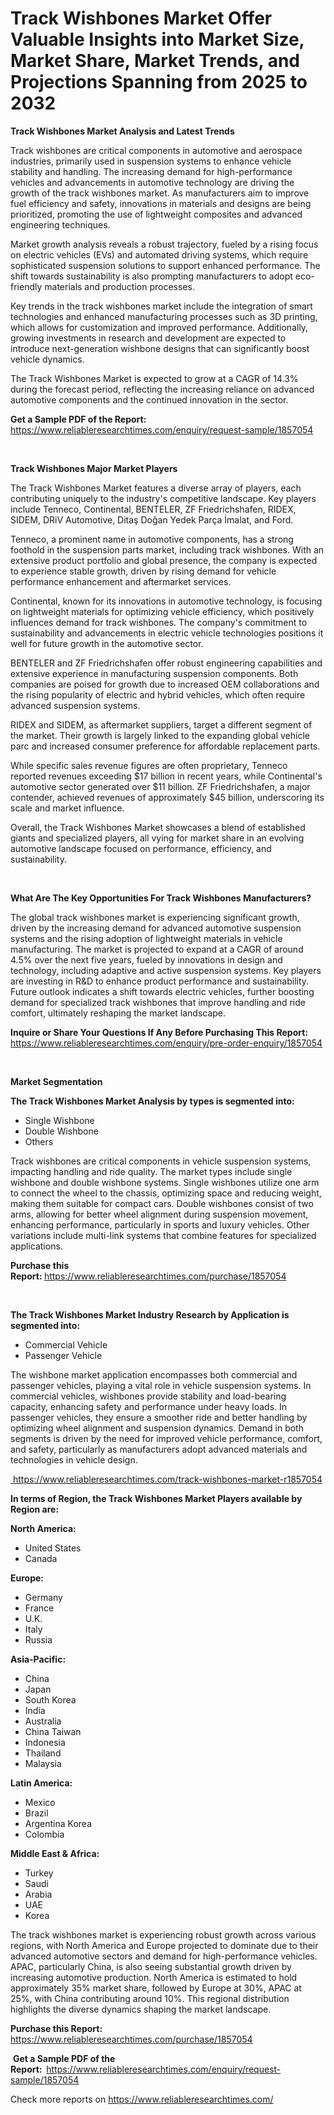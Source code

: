 <p><h1>Track Wishbones Market Offer Valuable Insights into Market Size, Market Share, Market Trends, and Projections Spanning from 2025 to 2032</h1></p><p><strong>Track Wishbones Market Analysis and Latest Trends</strong></p>
<p><p>Track wishbones are critical components in automotive and aerospace industries, primarily used in suspension systems to enhance vehicle stability and handling. The increasing demand for high-performance vehicles and advancements in automotive technology are driving the growth of the track wishbones market. As manufacturers aim to improve fuel efficiency and safety, innovations in materials and designs are being prioritized, promoting the use of lightweight composites and advanced engineering techniques.</p><p>Market growth analysis reveals a robust trajectory, fueled by a rising focus on electric vehicles (EVs) and automated driving systems, which require sophisticated suspension solutions to support enhanced performance. The shift towards sustainability is also prompting manufacturers to adopt eco-friendly materials and production processes.</p><p>Key trends in the track wishbones market include the integration of smart technologies and enhanced manufacturing processes such as 3D printing, which allows for customization and improved performance. Additionally, growing investments in research and development are expected to introduce next-generation wishbone designs that can significantly boost vehicle dynamics.</p><p>The Track Wishbones Market is expected to grow at a CAGR of 14.3% during the forecast period, reflecting the increasing reliance on advanced automotive components and the continued innovation in the sector.</p></p>
<p><strong>Get a Sample PDF of the Report:&nbsp;</strong> <a href="https://www.reliableresearchtimes.com/enquiry/request-sample/1857054?utm_campaign=3565&utm_medium=2&utm_source=Github&utm_content=ia&utm_term=27032025&utm_id=track-wishbones">https://www.reliableresearchtimes.com/enquiry/request-sample/1857054</a></p>
<p>&nbsp;</p>
<p><strong>Track Wishbones Major Market Players</strong></p>
<p><p>The Track Wishbones Market features a diverse array of players, each contributing uniquely to the industry's competitive landscape. Key players include Tenneco, Continental, BENTELER, ZF Friedrichshafen, RIDEX, SIDEM, DRiV Automotive, Ditaş Doğan Yedek Parça İmalat, and Ford.</p><p>Tenneco, a prominent name in automotive components, has a strong foothold in the suspension parts market, including track wishbones. With an extensive product portfolio and global presence, the company is expected to experience stable growth, driven by rising demand for vehicle performance enhancement and aftermarket services.</p><p>Continental, known for its innovations in automotive technology, is focusing on lightweight materials for optimizing vehicle efficiency, which positively influences demand for track wishbones. The company's commitment to sustainability and advancements in electric vehicle technologies positions it well for future growth in the automotive sector.</p><p>BENTELER and ZF Friedrichshafen offer robust engineering capabilities and extensive experience in manufacturing suspension components. Both companies are poised for growth due to increased OEM collaborations and the rising popularity of electric and hybrid vehicles, which often require advanced suspension systems.</p><p>RIDEX and SIDEM, as aftermarket suppliers, target a different segment of the market. Their growth is largely linked to the expanding global vehicle parc and increased consumer preference for affordable replacement parts.</p><p>While specific sales revenue figures are often proprietary, Tenneco reported revenues exceeding $17 billion in recent years, while Continental's automotive sector generated over $11 billion. ZF Friedrichshafen, a major contender, achieved revenues of approximately $45 billion, underscoring its scale and market influence.</p><p>Overall, the Track Wishbones Market showcases a blend of established giants and specialized players, all vying for market share in an evolving automotive landscape focused on performance, efficiency, and sustainability.</p></p>
<p>&nbsp;</p>
<p><strong>What Are The Key Opportunities For Track Wishbones Manufacturers?</strong></p>
<p><p>The global track wishbones market is experiencing significant growth, driven by the increasing demand for advanced automotive suspension systems and the rising adoption of lightweight materials in vehicle manufacturing. The market is projected to expand at a CAGR of around 4.5% over the next five years, fueled by innovations in design and technology, including adaptive and active suspension systems. Key players are investing in R&D to enhance product performance and sustainability. Future outlook indicates a shift towards electric vehicles, further boosting demand for specialized track wishbones that improve handling and ride comfort, ultimately reshaping the market landscape.</p></p>
<p><strong>Inquire or Share Your Questions If Any Before Purchasing This Report:</strong> <a href="https://www.reliableresearchtimes.com/enquiry/pre-order-enquiry/1857054?utm_campaign=3565&utm_medium=2&utm_source=Github&utm_content=ia&utm_term=27032025&utm_id=track-wishbones">https://www.reliableresearchtimes.com/enquiry/pre-order-enquiry/1857054</a></p>
<p>&nbsp;</p>
<p><strong>Market Segmentation</strong></p>
<p><strong>The Track Wishbones Market Analysis by types is segmented into:</strong></p>
<p><ul><li>Single Wishbone</li><li>Double Wishbone</li><li>Others</li></ul></p>
<p><p>Track wishbones are critical components in vehicle suspension systems, impacting handling and ride quality. The market types include single wishbone and double wishbone systems. Single wishbones utilize one arm to connect the wheel to the chassis, optimizing space and reducing weight, making them suitable for compact cars. Double wishbones consist of two arms, allowing for better wheel alignment during suspension movement, enhancing performance, particularly in sports and luxury vehicles. Other variations include multi-link systems that combine features for specialized applications.</p></p>
<p><strong>Purchase this Report:&nbsp;</strong><a href="https://www.reliableresearchtimes.com/purchase/1857054?utm_campaign=3565&utm_medium=2&utm_source=Github&utm_content=ia&utm_term=27032025&utm_id=track-wishbones">https://www.reliableresearchtimes.com/purchase/1857054</a></p>
<p>&nbsp;</p>
<p><strong>The Track Wishbones Market Industry Research by Application is segmented into:</strong></p>
<p><ul><li>Commercial Vehicle</li><li>Passenger Vehicle</li></ul></p>
<p><p>The wishbone market application encompasses both commercial and passenger vehicles, playing a vital role in vehicle suspension systems. In commercial vehicles, wishbones provide stability and load-bearing capacity, enhancing safety and performance under heavy loads. In passenger vehicles, they ensure a smoother ride and better handling by optimizing wheel alignment and suspension dynamics. Demand in both segments is driven by the need for improved vehicle performance, comfort, and safety, particularly as manufacturers adopt advanced materials and technologies in vehicle design.</p></p>
<p><a href="https://www.reliableresearchtimes.com/track-wishbones-market-r1857054?utm_campaign=3565&utm_medium=2&utm_source=Github&utm_content=ia&utm_term=27032025&utm_id=track-wishbones">&nbsp;https://www.reliableresearchtimes.com/track-wishbones-market-r1857054</a></p>
<p><strong>In terms of Region, the Track Wishbones Market Players available by Region are:</strong></p>
<p>
    <p> <strong> North America: </strong>
        <ul>
            <li>United States</li>
            <li>Canada</li>
        </ul>
        </p> 
    <p> <strong> Europe: </strong>
        <ul>
            <li>Germany</li>
            <li>France</li>
            <li>U.K.</li>
            <li>Italy</li>
            <li>Russia</li>
        </ul>
        </p> 
    <p> <strong> Asia-Pacific: </strong>
        <ul>
            <li>China</li>
            <li>Japan</li>
            <li>South Korea</li>
            <li>India</li>
            <li>Australia</li>
            <li>China Taiwan</li>
            <li>Indonesia</li>
            <li>Thailand</li>
            <li>Malaysia</li>
        </ul>
        </p> 
    <p> <strong> Latin America: </strong>
        <ul>
            <li>Mexico</li>
            <li>Brazil</li>
            <li>Argentina Korea</li>
            <li>Colombia</li>
        </ul>
        </p> 
    <p> <strong> Middle East & Africa: </strong>
        <ul>
            <li>Turkey</li>
            <li>Saudi</li>
            <li>Arabia</li>
            <li>UAE</li>
            <li>Korea</li>
        </ul>
    </p>
    </p>
<p><p>The track wishbones market is experiencing robust growth across various regions, with North America and Europe projected to dominate due to their advanced automotive sectors and demand for high-performance vehicles. APAC, particularly China, is also seeing substantial growth driven by increasing automotive production. North America is estimated to hold approximately 35% market share, followed by Europe at 30%, APAC at 25%, with China contributing around 10%. This regional distribution highlights the diverse dynamics shaping the market landscape.</p></p>
<p><strong>Purchase this Report: </strong><a href="https://www.reliableresearchtimes.com/purchase/1857054?utm_campaign=3565&utm_medium=2&utm_source=Github&utm_content=ia&utm_term=27032025&utm_id=track-wishbones">https://www.reliableresearchtimes.com/purchase/1857054</a></p>
<p>&nbsp;<strong>Get a Sample PDF of the Report:&nbsp;&nbsp;</strong><a href="https://www.reliableresearchtimes.com/enquiry/request-sample/1857054?utm_campaign=3565&utm_medium=2&utm_source=Github&utm_content=ia&utm_term=27032025&utm_id=track-wishbones">https://www.reliableresearchtimes.com/enquiry/request-sample/1857054</a></p>
<p><strong></strong></p>
<p>Check more reports on <a href="https://www.reliableresearchtimes.com/?utm_campaign=3565&utm_medium=2&utm_source=Github&utm_content=ia&utm_term=27032025&utm_id=track-wishbones">https://www.reliableresearchtimes.com/</a></p>